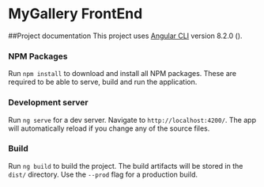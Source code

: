 # MyGallery FrontEnd
  
##Project documentation
This project uses [Angular CLI](https://github.com/angular/angular-cli) version 8.2.0 ().

### NPM Packages
Run `npm install` to download and install all NPM packages. These are required to be able to serve, build and run the application.

### Development server
Run `ng serve` for a dev server. Navigate to `http://localhost:4200/`. The app will automatically reload if you change any of the source files.

### Build
Run `ng build` to build the project. The build artifacts will be stored in the `dist/` directory. Use the `--prod` flag for a production build.